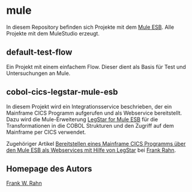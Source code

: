 # mule
In diesem Repository befinden sich Projekte mit dem [Mule ESB](http://www.mulesoft.org/). 
Alle Projekte mit dem MuleStudio erzeugt.

## default-test-flow
Ein Projekt mit einem einfachem Flow. Dieser dient als Basis für Test und Untersuchungen an Mule.

## cobol-cics-legstar-mule-esb
In diesem Projekt wird ein Integrationsservice beschrieben, der ein Mainframe CICS Programm 
aufgerufen und als Webservice bereitstellt. Dazu wird die Mule-Erweiterung
[LegStar for Mule ESB](https://code.google.com/p/legstar-mule/)
für die Transformationen in die COBOL Strukturen und den Zugriff auf dem Mainframe per CICS
verwendet.

Zugehöriger Artikel [Bereitstellen eines Mainframe CICS Programms über den Mule ESB als Webservices mit Hilfe von LegStar](http://www.frank-rahn.de/cobol-cics-legstar-mule-esb.html) 
bei [Frank Rahn](http://www.frank-rahn.de).

## Homepage des Autors
[Frank W. Rahn](http://www.frank-rahn.de)